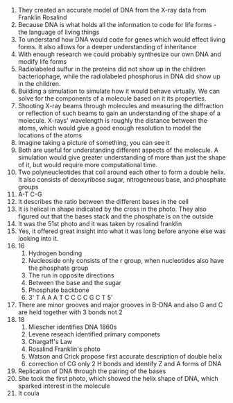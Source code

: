 1. They created an accurate model of DNA from the X-ray data from Franklin Rosalind
2. Because DNA is what holds all the information to code for life forms - the language of living things
3. To understand how DNA would code for genes which would effect living forms. It also allows for a deeper understanding of inheritance
4. With enough research we could probably synthesize our own DNA and modify life forms
5. Radiolabeled sulfur in the proteins did not show up in the children bacteriophage, while the radiolabeled phosphorus in DNA did show up in the children. 
6. Building a simulation to simulate how it would behave virtually. We can solve for the components of a molecule based on it its properties.
7. Shooting X-ray beams through molecules and measuring the diffraction or reflection of such beams to gain an understanding of the shape of a molecule. X-rays' wavelength is roughly the distance between the atoms, which would give a good enough resolution to model the locations of the atoms
8. Imagine taking a picture of something, you can see it
9. Both are useful for understanding different aspects of the molecule. A simulation would give greater understanding of more than just the shape of it, but would require more computational time. 
10. Two polyneucleotides that coil around each other to form a double helix. It also consists of deoxyribose sugar, nitrogeneous base, and phosphate groups
11. A-T C-G
12. It describes the ratio between the different bases in the cell
13. It is helical in shape indicated by the cross in the photo. They also figured out that the bases stack and the phosphate is on the outside
14. It was the 51st photo and it was taken by rosalind franklin
15. Yes, it offered great insight into what it was long before anyone else was looking into it.
16. 16
	1. Hydrogen bonding
	2. Nucleoside only consists of the r group, when nucleotides also have the phosphate group
	3. The run in opposite directions
	4. Between the base and the sugar
	5. Phosphate backbone
	6. 3' T A A A T C C C C G C T 5'
17. There are minor grooves and major grooves in B-DNA and also G and C are held together with 3 bonds not 2
18. 18
	1. Miescher identifies DNA 1860s
	2. Levene reseach identified primary componets
	3. Chargaff's Law
	4. Rosalind Franklin's photo
	5. Watson and Crick propose first accurate description of double helix
	6. correction of CG only 2 H bonds and identify Z and A forms of DNA
19. Replication of DNA through the pairing of the bases
20. She took the first photo, which showed the helix shape of DNA, which sparked interest in the molecule
21. It coula 